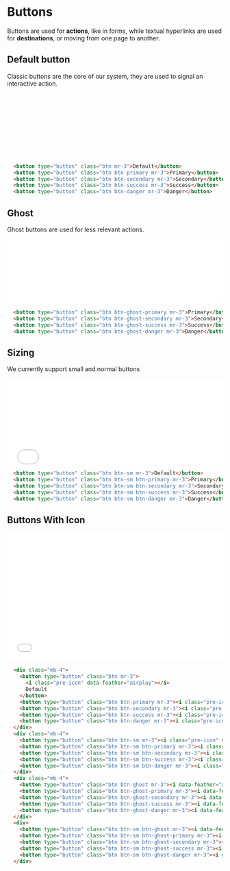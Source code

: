 <style>
  iframe {
    width: 100%;
    display: flex;
    border: 1px solid var(--z-space-24);
    border-top-right-radius: 6px;
    border-top-left-radius: 6px;
    border-bottom-right-radius: 0px;
    border-bottom-left-radius: 0px;
  }

  iframe + .pre-wrapper {
    margin-top: 0!important;
    border-top-right-radius: 0px!important;
    border-top-left-radius: 0px!important;
  }
</style>

# Buttons

Buttons are used for **actions**, like in forms, while textual hyperlinks are used for **destinations**, or moving from one page to another.

## Default button

Classic buttons are the core of our system, they are used to signal an interactive action.
<iframe title="Buttons" :src="'{{ window.location.href.startsWith('https://stagecast') ? '/stagecast-styles' : './docs' }}/examples/buttons.html'"></iframe>

```html {highlight: [2]}
  <button type="button" class="btn mr-3">Default</button>
  <button type="button" class="btn btn-primary mr-3">Primary</button>
  <button type="button" class="btn btn-secondary mr-3">Secondary</button>
  <button type="button" class="btn btn-success mr-3">Success</button>
  <button type="button" class="btn btn-danger mr-3">Danger</button>
```

## Ghost
Ghost buttons are used for less relevant actions.

<iframe title="Ghost buttons" src="./docs/examples/ghost-buttons.html"></iframe>

```html {highlight: [2]}
  <button type="button" class="btn btn-ghost-primary mr-3">Primary</button>
  <button type="button" class="btn btn-ghost-secondary mr-3">Secondary</button>
  <button type="button" class="btn btn-ghost-success mr-3">Success</button>
  <button type="button" class="btn btn-ghost-danger mr-3">Danger</button>
```

## Sizing
We currently support small and normal buttons

<iframe title="Small buttons" height="200" src="./docs/examples/buttons-sizing.html"></iframe>

```html {highlight: [2]}
  <button type="button" class="btn btn-sm mr-3">Default</button>
  <button type="button" class="btn btn-sm btn-primary mr-3">Primary</button>
  <button type="button" class="btn btn-sm btn-secondary mr-3">Secondary</button>
  <button type="button" class="btn btn-sm btn-success mr-3">Success</button>
  <button type="button" class="btn btn-sm btn-danger mr-3">Danger</button>
```

## Buttons With Icon


<iframe title="Buttons with icons" height="300" src="./docs/examples/buttons-icons.html"></iframe>

```html { highlight: [3] }
  <div class="mb-4">
    <button type="button" class="btn mr-3">
      <i class="pre-icon" data-feather="airplay"></i>
      Default
    </button>
    <button type="button" class="btn btn-primary mr-3"><i class="pre-icon" data-feather="airplay"></i>Primary</button>
    <button type="button" class="btn btn-secondary mr-3"><i class="pre-icon" data-feather="download-cloud"></i>Secondary</button>
    <button type="button" class="btn btn-success mr-3"><i class="pre-icon" data-feather="edit-3"></i>Success</button>
    <button type="button" class="btn btn-danger mr-3"><i class="pre-icon" data-feather="alert-circle"></i>Danger</button>
  </div>
  <div class="mb-4">
    <button type="button" class="btn btn-sm mr-3"><i class="pre-icon" data-feather="airplay"></i>Default</button>
    <button type="button" class="btn btn-sm btn-primary mr-3"><i class="pre-icon" data-feather="airplay"></i>Primary</button>
    <button type="button" class="btn btn-sm btn-secondary mr-3"><i class="pre-icon" data-feather="download-cloud"></i>Secondary</button>
    <button type="button" class="btn btn-sm btn-success mr-3"><i class="pre-icon" data-feather="edit-3"></i>Success</button>
    <button type="button" class="btn btn-sm btn-danger mr-3"><i class="pre-icon" data-feather="alert-circle"></i>Danger</button>
  </div>
  <div class="mb-4">
    <button type="button" class="btn btn-ghost mr-3"><i data-feather="airplay"></i></button>
    <button type="button" class="btn btn-ghost-primary mr-3"><i data-feather="airplay"></i></button>
    <button type="button" class="btn btn-ghost-secondary mr-3"><i data-feather="download-cloud"></i></button>
    <button type="button" class="btn btn-ghost-success mr-3"><i data-feather="edit-3"></i></button>
    <button type="button" class="btn btn-ghost-danger mr-3"><i data-feather="alert-circle"></i></button>
  </div>
  <div>
    <button type="button" class="btn btn-sm btn-ghost mr-3"><i data-feather="airplay"></i></button>
    <button type="button" class="btn btn-sm btn-ghost-primary mr-3"><i data-feather="airplay"></i></button>
    <button type="button" class="btn btn-sm btn-ghost-secondary mr-3"><i data-feather="download-cloud"></i></button>
    <button type="button" class="btn btn-sm btn-ghost-success mr-3"><i data-feather="edit-3"></i></button>
    <button type="button" class="btn btn-sm btn-ghost-danger mr-3"><i data-feather="alert-circle"></i></button>
  </div>
```
